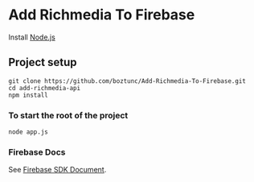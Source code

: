# Add Richmedia To Firebase

Install [Node.js](https://nodejs.org/en/)


## Project setup
```
git clone https://github.com/boztunc/Add-Richmedia-To-Firebase.git
cd add-richmedia-api
npm install
```

### To start the root of the project
```
node app.js
```

### Firebase Docs
See [Firebase SDK Document](https://firebase.google.com/docs/admin/setup).

